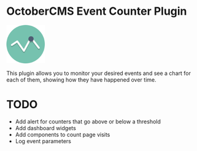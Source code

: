 # OctoberCMS Event Counter Plugin

<img src="icon.png" height="100">

This plugin allows you to monitor your desired events and see a chart for each of them, showing how they have happened over time.

# TODO

- Add alert for counters that go above or below a threshold
- Add dashboard widgets
- Add components to count page visits
- Log event parameters
